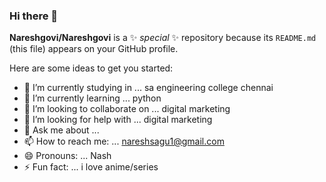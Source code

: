 ### Hi there 👋


**Nareshgovi/Nareshgovi** is a ✨ _special_ ✨ repository because its `README.md` (this file) appears on your GitHub profile.

Here are some ideas to get you started:

- 🔭 I’m currently studying in ... sa engineering college chennai
- 🌱 I’m currently learning ... python
- 👯 I’m looking to collaborate on ... digital marketing
- 🤔 I’m looking for help with ... digital marketing
- 💬 Ask me about ... 
- 📫 How to reach me: ... nareshsagu1@gmail.com
- 😄 Pronouns: ... Nash
- ⚡ Fun fact: ... i love anime/series
